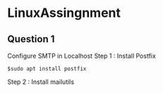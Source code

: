 # LinuxAssingnment
## Question 1
Configure SMTP in Localhost
Step 1 : Install Postfix
```
$sudo apt install postfix
```
Step 2 : Install mailutils
